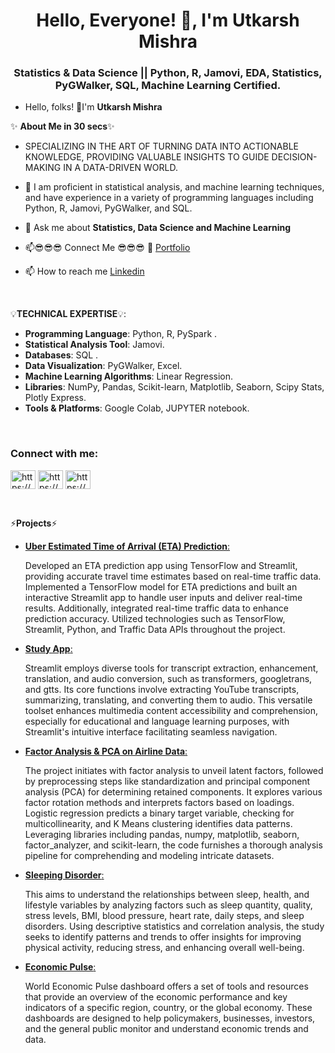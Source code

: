 <h1 align="center">Hello, Everyone! 👋, I'm Utkarsh Mishra</h1>
<h3 align="center">Statistics & Data Science || Python, R, Jamovi, EDA, Statistics, PyGWalker, SQL, Machine Learning Certified.</h3>


 
- Hello, folks! 👋I'm **Utkarsh Mishra**

✨ **About Me in 30 secs**✨

- SPECIALIZING IN THE ART OF TURNING DATA INTO ACTIONABLE KNOWLEDGE, PROVIDING VALUABLE INSIGHTS TO GUIDE DECISION-MAKING IN A DATA-DRIVEN WORLD.

- 👀  I am proficient in statistical analysis, and machine learning techniques, and have experience in a variety of programming languages including Python, R, Jamovi, PyGWalker, and SQL.

- 💬 Ask me about **Statistics, Data Science and Machine Learning**

- 📫😎😎😎 Connect Me 😎😎😎 👀 [Portfolio](https://utkarshmishra2k2.github.io/UtkarshMishra.github.io/)

- 📫 How to reach me [Linkedin](https://www.linkedin.com/in/utkarsh-mishra-1aa340227)


 
<p>&nbsp;</p>


💡**TECHNICAL EXPERTISE**💡:

-  **Programming Language**: Python, R, PySpark .
-  **Statistical Analysis Tool**: Jamovi.
-  **Databases**: SQL . 
-  **Data Visualization**: PyGWalker, Excel.
-  **Machine Learning Algorithms**: Linear Regression.
-  **Libraries**: NumPy, Pandas, Scikit-learn, Matplotlib, Seaborn, Scipy Stats, Plotly Express.
-  **Tools & Platforms**: Google Colab, JUPYTER notebook.


 
<p>&nbsp;</p>


<h3 align="left">Connect with me:</h3>
<p align="left">
<a href="https://www.linkedin.com/in/utkarsh-mishra-1aa340227" target="blank"><img align="center" src="https://raw.githubusercontent.com/rahuldkjain/github-profile-readme-generator/master/src/images/icons/Social/linked-in-alt.svg" alt="https://www.linkedin.com/in/utkarsh-mishra-1aa340227" height="30" width="40" /></a>
<a href="https://www.kaggle.com/utkarshmishra2k2" target="blank"><img align="center" src="https://raw.githubusercontent.com/rahuldkjain/github-profile-readme-generator/master/src/images/icons/Social/kaggle.svg" alt="https://www.kaggle.com/utkarshmishra2k2" height="30" width="40" /></a>
<a href="https://www.hackerrank.com/utkarshmishra2k2" target="blank"><img align="center" src="https://raw.githubusercontent.com/rahuldkjain/github-profile-readme-generator/master/src/images/icons/Social/hackerrank.svg" alt="https://www.hackerrank.com/utkarshmishra2k2" height="30" width="40" /></a>
</p>
<p>&nbsp;</p>



⚡**Projects**⚡

- [**Uber Estimated Time of Arrival (ETA) Prediction**:](https://github.com/Utkarshmishra2k2/Uber-Estimated-Time-of-Arrival-ETA-Prediction)
  
  Developed an ETA prediction app using TensorFlow and Streamlit, providing accurate travel time estimates based on real-time traffic data. Implemented a TensorFlow model for ETA predictions   and built an interactive Streamlit app to handle user inputs and deliver real-time results. Additionally, integrated real-time traffic data to enhance prediction accuracy. Utilized    technologies such as TensorFlow, Streamlit, Python, and Traffic Data APIs throughout the project.
  
- [**Study App**:](https://github.com/Utkarshmishra2k2/StudyApp)
  
   Streamlit employs diverse tools for transcript extraction, enhancement, translation, and audio conversion, such as transformers, googletrans, and gtts. Its core functions involve extracting YouTube  transcripts, summarizing, translating, and converting them to audio. This versatile toolset enhances multimedia content accessibility and comprehension, especially for educational and language learning purposes, with Streamlit's intuitive interface facilitating seamless navigation. 

- [**Factor Analysis & PCA on Airline Data**:](https://github.com/Utkarshmishra2k2/Factor-Analysis-PCA-on-Airline-Data)
  
   The project initiates with factor analysis to unveil latent factors, followed by preprocessing steps like standardization and principal component analysis (PCA) for determining retained components. It explores various factor rotation methods and interprets factors based on loadings. Logistic regression predicts a binary target variable, checking for multicollinearity, and K Means clustering identifies data patterns. Leveraging libraries including pandas, numpy, matplotlib, seaborn, factor_analyzer, and scikit-learn, the code furnishes a thorough analysis pipeline for comprehending and modeling intricate datasets.
  
- [**Sleeping Disorder**:](https://github.com/Utkarshmishra2k2/Sleeping-Disorder-Data-Visualization/tree/main)
  
  This aims to understand the relationships between sleep, health, and lifestyle variables by analyzing factors such as sleep quantity, quality, stress levels, BMI, blood pressure, heart rate, daily steps, and sleep disorders. Using descriptive statistics and correlation analysis, the study seeks to identify patterns and trends to offer insights for improving physical activity, reducing stress, and enhancing overall well-being.

- [**Economic Pulse**:](https://github.com/Utkarshmishra2k2/Economic-Pulse)
  
  World Economic Pulse dashboard offers a set of tools and resources that provide an overview of the economic performance and key indicators of a specific region, country, or the global economy. These dashboards are designed to help policymakers, businesses, investors, and the general public monitor and understand economic trends and data.


                                                                                                                    
 
<p>&nbsp;</p>
